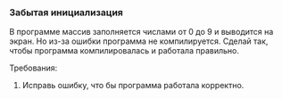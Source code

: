 
### Забытая инициализация

В программе массив заполняется числами от 0 до 9 и выводится на экран. Но из-за ошибки программа не компилируется.
Сделай так, чтобы программа компилировалась и работала правильно.


Требования:
1.	Исправь ошибку, что бы программа работала корректно.


